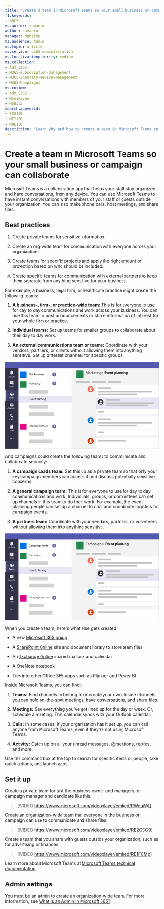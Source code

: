 ```yaml
---
title: "Create a team in Microsoft Teams so your small business or campaign can collaborate"
f1.keywords:
- NOCSH
ms.author: samanro
author: samanro
manager: dansimp
ms.audience: Admin
ms.topic: article
ms.service: o365-administration
ms.localizationpriority: medium
ms.collection: 
- Adm_O365
- M365-subscription-management 
- M365-identity-device-management
- M365-Campaigns
ms.custom:
- Adm_O365
- MiniMaven
- MSB365
search.appverid:
- BCS160
- MET150
- MOE150
description: "Learn why and how to create a team in Microsoft Teams so your small business or campaign can collaborate."
---
```


# Create a team in Microsoft Teams so your small business or campaign can collaborate

Microsoft Teams is a collaboration app that helps your staff stay organized and have conversations, from any device. You can use Microsoft Teams to have instant conversations with members of your staff or guests outside your organization. You can also make phone calls, host meetings, and share files.

## Best practices

1. Create private teams for sensitive information.

2. Create an org-wide team for communication with everyone across your organization.

3. Create teams for specific projects and apply the right amount of protection based on who should be included.

4. Create specific teams for communication with external partners to keep them separate from anything sensitive for your business.

For example, a business, legal firm, or healthcare practice might create the following teams:

1. **A business-, firm-, or practice-wide team:** This is for everyone to use for day to day communications and work across your business. You can use this team to post announcements or share information of interest for your whole firm or practice.

2. **Individual teams:** Set up teams for smaller groups to collaborate about their day to day work.

3. **An external communications team or teams:** Coordinate with your vendors, partners, or clients without allowing them into anything sensitive. Set up different channels for specific groups.

![Diagram of a Microsoft Teams window with three separate teams to allow for secure communication and collaboration within a business.](../media/m365-democracy-teams-business-collab.png)

And campaigns could create the following teams to communicate and collaborate securely:

1. **A campaign Leads team:** Set this up as a private team so that only your key campaign members can access it and discuss potentially sensitive concerns.

2. **A general campaign team:** This is for everyone to use for day to day communications and work. Individuals, groups, or committees can set up channels in this team to do their work. For example, the event planning people can set up a channel to chat and coordinate logistics for campaign events.

3. **A partners team:** Coordinate with your vendors, partners, or volunteers without allowing them into anything sensitive.

![Diagram of a Microsoft Teams window with three separate teams to allow for secure communication and collaboration within a campaign.](../media/m365-democracy-teams-collab.png)

When you create a team, here's what else gets created:

- A new [Microsoft 365 group](/MicrosoftTeams/office-365-groups)

- A [SharePoint Online](/MicrosoftTeams/sharepoint-onedrive-interact) site and document library to store team files

- An [Exchange Online](/MicrosoftTeams/exchange-teams-interact) shared mailbox and calendar

- A OneNote notebook

- Ties into other Office 365 apps such as Planner and Power BI

Inside Microsoft Teams, you can find:

1. **Teams:** Find channels to belong to or create your own. Inside channels you can hold on-the-spot meetings, have conversations, and share files.

2. **Meetings:** See everything you've got lined up for the day or week. Or, schedule a meeting. This calendar syncs with your Outlook calendar.

3. **Calls:** In some cases, if your organization has it set up, you can call anyone from Microsoft Teams, even if they're not using Microsoft Teams.

4. **Activity:** Catch up on all your unread messages, @mentions, replies, and more.

Use the command box at the top to search for specific items or people, take quick actions, and launch apps.

## Set it up

Create a private team for just the business owner and managers, or campaign manager and candidate like this.

> [!VIDEO https://www.microsoft.com/videoplayer/embed/RWeqWA]

Create an organization-wide team that everyone in the business or campaign can use to communicate and share files.

> [!VIDEO https://www.microsoft.com/videoplayer/embed/RE2GCG9]

Create a team that you share with guests outside your organization, such as for advertising or finances.

> [!VIDEO https://www.microsoft.com/videoplayer/embed/RE1FQMp]

Learn more about Microsoft Teams at [Microsoft Teams technical documentation](/microsoftteams/microsoft-teams)

## Admin settings

You must be an admin to create an organization-wide team. For more information, see [What is an Admin in Microsoft 365?](https://support.office.com/article/what-is-an-admin-e123627e-4892-4461-b9aa-1b6d57a5cfa4?ui=en-US&rs=en-US&ad=US).